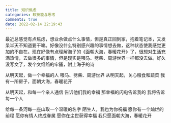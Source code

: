 ```yaml
---
title: 知识焦虑
categories: 软技能与思考
comments: true
date: 2022-02-14 22:19:43
---
```

最近总感觉有点焦虑，想业余做点什么事情，但是真正回到家，抱着笔记本，又发呆半天不知道要干嘛。好像没什么特别感兴趣的事情想去做，这种状态使我感觉更加的不自在。现在好像有点理解海子的《面朝大海，春暖花开》了，很想对生活充满热情，去做很多的事情，但是现实是喂马、劈柴、周游世界一样都没去做。好久没写文了，发个文绉绉的牢骚，附上海子的诗

从明天起，做一个幸福的人
喂马、劈柴、周游世界
从明天起，关心粮食和蔬菜
我有一所房子，面朝大海，春暖花开

从明天起，和每一个亲人通信
告诉他们我的幸福
那幸福的闪电告诉我的
我将告诉每一个人

给每一条河每一座山取一个温暖的名字
陌生人，我也为你祝福
愿你有一个灿烂的前程
愿你有情人终成眷属
愿你在尘世获得幸福
我只愿面朝大海，春暖花开